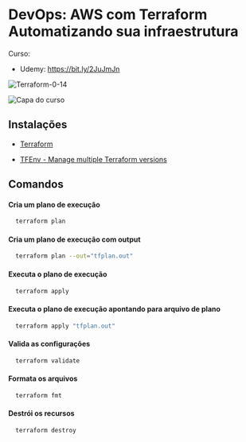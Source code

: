 # DevOps: AWS com Terraform Automatizando sua infraestrutura

Curso:
- Udemy: https://bit.ly/2JuJmJn

![Terraform-0-14](https://img.shields.io/badge/terraform-0.14-blueviolet?style=flat-square)

![Capa do curso](https://github.com/chgasparoto/curso-aws-com-terraform/raw/master/cover.png "Capa do curso")

## Instalações
- [Terraform](https://jhooq.com/install-terrafrom/#1-installing-terraform-on-ubuntu-2004-centos-8-fedora-33-red-hat-8-or-solaris)

- [TFEnv - Manage multiple Terraform versions](https://jhooq.com/install-terrafrom/#4-upgrade-terraform-using-tfenv)

## Comandos

#### Cria um plano de execução
```sh
  terraform plan
```

#### Cria um plano de execução com output
```sh
  terraform plan --out="tfplan.out"
```

#### Executa o plano de execução
```sh
  terraform apply
```

#### Executa o plano de execução apontando para arquivo de plano
```sh
  terraform apply "tfplan.out"
```

#### Valida as configurações
```sh
  terraform validate
```

#### Formata os arquivos
```sh
  terraform fmt
```

#### Destrói os recursos
```sh
  terraform destroy
```